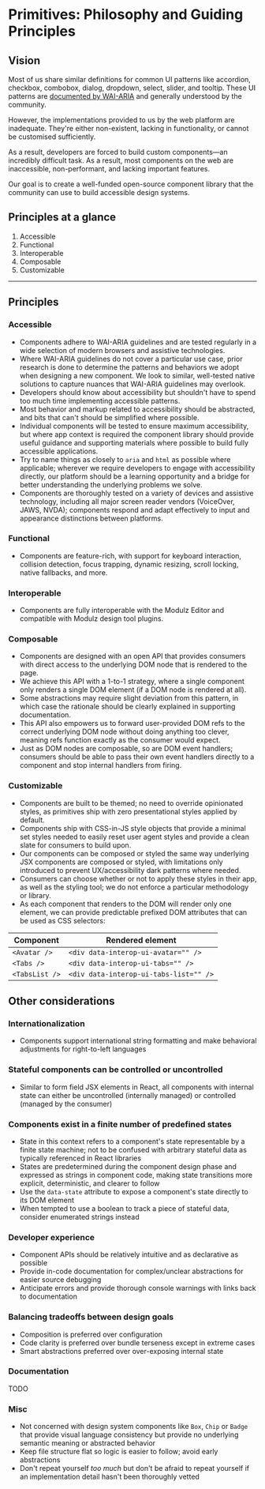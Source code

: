 # Primitives: Philosophy and Guiding Principles

## Vision

Most of us share similar definitions for common UI patterns like accordion, checkbox, combobox, dialog, dropdown, select, slider, and tooltip. These UI patterns are [documented by WAI-ARIA](https://www.w3.org/TR/wai-aria-practices/#aria_ex) and generally understood by the community.

However, the implementations provided to us by the web platform are inadequate. They're either non-existent, lacking in functionality, or cannot be customised sufficiently.

As a result, developers are forced to build custom components—an incredibly difficult task. As a result, most components on the web are inaccessible, non-performant, and lacking important features.

Our goal is to create a well-funded open-source component library that the community can use to build accessible design systems.

## Principles at a glance

1. Accessible
2. Functional
3. Interoperable
4. Composable
5. Customizable

---

## Principles

### Accessible

- Components adhere to WAI-ARIA guidelines and are tested regularly in a wide selection of modern browsers and assistive technologies.
- Where WAI-ARIA guidelines do not cover a particular use case, prior research is done to determine the patterns and behaviors we adopt when designing a new component. We look to similar, well-tested native solutions to capture nuances that WAI-ARIA guidelines may overlook.
- Developers should know about accessibility but shouldn't have to spend too much time implementing accessible patterns.
- Most behavior and markup related to accessibility should be abstracted, and bits that can't should be simplified where possible.
- Individual components will be tested to ensure maximum accessibility, but where app context is required the component library should provide useful guidance and supporting materials where possible to build fully accessible applications.
- Try to name things as closely to `aria` and `html` as possible where applicable; wherever we require developers to engage with accessibility directly, our platform should be a learning opportunity and a bridge for better understanding the underlying problems we solve.
- Components are thoroughly tested on a variety of devices and assistive technology, including all major screen reader vendors (VoiceOver, JAWS, NVDA); components respond and adapt effectively to input and appearance distinctions between platforms.

### Functional

- Components are feature-rich, with support for keyboard interaction, collision detection, focus trapping, dynamic resizing, scroll locking, native fallbacks, and more.

### Interoperable

- Components are fully interoperable with the Modulz Editor and compatible with Modulz design tool plugins.

### Composable

- Components are designed with an open API that provides consumers with direct access to the underlying DOM node that is rendered to the page.
- We achieve this API with a 1-to-1 strategy, where a single component only renders a single DOM element (if a DOM node is rendered at all).
- Some abstractions may require slight deviation from this pattern, in which case the rationale should be clearly explained in supporting documentation.
- This API also empowers us to forward user-provided DOM refs to the correct underlying DOM node without doing anything too clever, meaning refs function exactly as the consumer would expect.
- Just as DOM nodes are composable, so are DOM event handlers; consumers should be able to pass their own event handlers directly to a component and stop internal handlers from firing.

### Customizable

- Components are built to be themed; no need to override opinionated styles, as primitives ship with zero presentational styles applied by default.
- Components ship with CSS-in-JS style objects that provide a minimal set styles needed to easily reset user agent styles and provide a clean slate for consumers to build upon.
- Our components can be composed or styled the same way underlying JSX components are composed or styled, with limitations only introduced to prevent UX/accessibility dark patterns where needed.
- Consumers can choose whether or not to apply these styles in their app, as well as the styling tool; we do not enforce a particular methodology or library.
- As each component that renders to the DOM will render only one element, we can provide predictable prefixed DOM attributes that can be used as CSS selectors:

| Component      | Rendered element                       |
| -------------- | -------------------------------------- |
| `<Avatar />`   | `<div data-interop-ui-avatar="" />`    |
| `<Tabs />`     | `<div data-interop-ui-tabs="" />`      |
| `<TabsList />` | `<div data-interop-ui-tabs-list="" />` |

## Other considerations

### Internationalization

- Components support international string formatting and make behavioral adjustments for right-to-left languages

### Stateful components can be controlled or uncontrolled

- Similar to form field JSX elements in React, all components with internal state can either be uncontrolled (internally managed) or controlled (managed by the consumer)

### Components exist in a finite number of predefined states

- State in this context refers to a component's state representable by a finite state machine; not to be confused with arbitrary stateful data as typically referenced in React libraries
- States are predetermined during the component design phase and expressed as strings in component code, making state transitions more explicit, deterministic, and clearer to follow
- Use the `data-state` attribute to expose a component's state directly to its DOM element
- When tempted to use a boolean to track a piece of stateful data, consider enumerated strings instead

### Developer experience

- Component APIs should be relatively intuitive and as declarative as possible
- Provide in-code documentation for complex/unclear abstractions for easier source debugging
- Anticipate errors and provide thorough console warnings with links back to documentation

### Balancing tradeoffs between design goals

- Composition is preferred over configuration
- Code clarity is preferred over bundle terseness except in extreme cases
- Smart abstractions preferred over over-exposing internal state

### Documentation

TODO

### Misc

- Not concerned with design system components like `Box`, `Chip` or `Badge` that provide visual language consistency but provide no underlying semantic meaning or abstracted behavior
- Keep file structure flat so logic is easier to follow; avoid early abstractions
- Don't repeat yourself _too much_ but don't be afraid to repeat yourself if an implementation detail hasn't been thoroughly vetted
